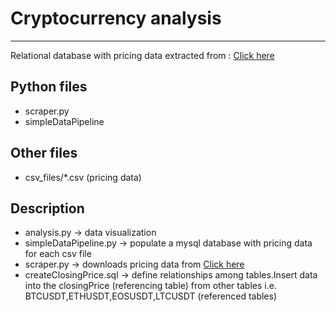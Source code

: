 <!DOCTYPE html>
<html lang="en">
<head>
    <meta charset="UTF-8">
</head>
<body>
    <h1>Cryptocurrency analysis</h1>
    <hr>
     <p> Relational database with pricing data extracted from : <a href="https://www.cryptodatadownload.com/data/binance/">Click here</a></p>
    <h2>Python files</h2>
  <ul>
      <li> scraper.py</li>
      <li> simpleDataPipeline</li>
  </ul>
     <h2>Other files</h2>
   <ul>
     <li> csv_files/*.csv (pricing data) </li>
   </ul>     
     <h2>Description</h2>
    <ul>
        <li>analysis.py -> data visualization </li>
        <li>simpleDataPipeline.py -> populate a mysql database with pricing data for each csv file</li>
        <li>scraper.py -> downloads pricing data from <a href="https://www.cryptodatadownload.com/data/binance/">Click here</a> </li>
        <li>createClosingPrice.sql -> define relationships among tables.Insert data into the closingPrice (referencing table) from other tables i.e. BTCUSDT,ETHUSDT,EOSUSDT,LTCUSDT (referenced tables)</li>
    </ul>

</body>


